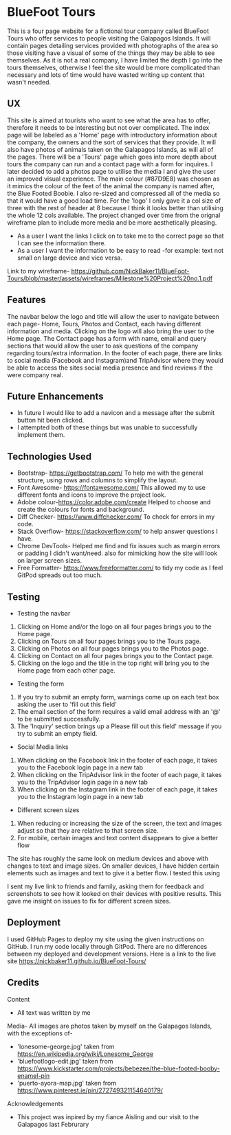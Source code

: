 # BlueFoot Tours 

This is a four page website for a fictional tour company called BlueFoot Tours who offer services to people visiting the Galapagos Islands. 
It will contain pages detailing services provided with photographs of the area so those visiting have a visual of some of the things they 
may be able to see themselves. As it is not a real company, I have limited the depth I go into the tours themselves, otherwise I feel the 
site would be more complicated than necessary and lots of time would have wasted writing up content that wasn't needed. 

## UX

This site is aimed at tourists who want to see what the area has to offer, therefore it needs to be interesting but not over complicated.
The index page will be labeled as a 'Home' page with introductory information about the company, the owners and the sort of services that 
they provide. It will also have photos of animals taken on the Galapagos Islands, as will all of the pages. There will be a 'Tours' page 
which goes into more depth about tours the company can run and a contact page with a form for inquires. I later decided to add a photos 
page to utilise the media I and give the user an improved visual experience. The main colour (#87D9E8) was chosen as it mimics the colour 
of the feet of the animal the company is named after, the Blue Footed Boobie.
I also re-sized and compressed all of the media so that it would have a good load time.
For the 'logo' I only gave it a col size of three with the rest of header at 8 because I think it looks better than utilising the whole 
12 cols available.
The project changed over time from the orignal wireframe plan to include more media and be more aesthetically pleasing.

* As a user I want the links I click on to take me to the correct page so that I can see the information there.
* As a user I want the information to be easy to read -for example: text not small on large device and vice versa.

Link to my wireframe- https://github.com/NickBaker11/BlueFoot-Tours/blob/master/assets/wireframes/Milestone%20Project%20no.1.pdf


## Features

The navbar below the logo and title will allow the user to navigate between each page- Home, Tours, Photos and Contact, each having different 
information and media. Clicking on the logo will also bring the user to the Home page. 
The Contact page has a form with name, email and query sections that would allow the user to ask questions of the company regarding
tours/extra information. 
In the footer of each page, there are links to social media (Facebook and Instagram)and TripAdvisor where they would be able to access the 
sites social media presence and find reviews if the were company real.

## Future Enhancements

* In future I would like to add a navicon and a message after the submit button hit been clicked.
* I attempted both of these things but was unable to successfully implement them.

## Technologies Used

* Bootstrap- https://getbootstrap.com/ To help me with the general structure, using rows and columns to simplify the layout.
* Font Awesome- https://fontawesome.com/ This allowed my to use different fonts and icons to improve the project look.
* Adobe colour-https://color.adobe.com/create Helped to choose and create the colours for fonts and background.
* Diff Checker- https://www.diffchecker.com/ To check for errors in my code.
* Stack Overflow- https://stackoverflow.com/ to help answer questions I have.
* Chrome DevTools- Helped me find and fix issues such as margin errors or padding I didn't want/need. also for mimicking how the site will look on larger screen sizes.
* Free Formatter- https://www.freeformatter.com/ to tidy my code as I feel GitPod spreads out too much.

## Testing

* Testing the navbar 
1. Clicking on Home and/or the logo on all four pages brings you to the Home page.
2. Clicking on Tours on all four pages brings you to the Tours page.
3. Clicking on Photos on all four pages brings you to the Photos page.
4. Clicking on Contact on all four pages brings you to the Contact page.
5. Clicking on the logo and the title in the top right will bring you to the Home page from each other page.
          
* Testing the form 
1. If you try to submit an empty form, warnings come up on each text box asking the user to 'fill out this field'
2. The email section of the form requires a valid email address with an '@' to be submitted successfully.
3. The 'Inquiry' section brings up a Please fill out this field' message if you try to submit an empty field. 

* Social Media links
1. When clicking on the Facebook link in the footer of each page, it takes you to the Facebook login page in a new tab
2. When clicking on the TripAdvisor link in the footer of each page, it takes you to the TripAdvisor login page in a new tab
3. When clicking on the Instagram link in the footer of each page, it takes you to the Instagram login page in a new tab

* Different screen sizes
1. When reducing or increasing the size of the screen, the text and images adjust so that they are relative to that screen size.
2. For mobile, certain images and text content disappears to give a better flow

The site has roughly the same look on medium devices and above with changes to text and image sizes. On smaller devices, I have 
hidden certain elements such as images and text to give it a better flow. I tested this using 

I sent my live link to friends and family, asking them for feedback and screenshots to see how it looked on their devices with positive results. This gave me insight on issues to fix for different screen sizes.


## Deployment
I used GitHub Pages to deploy my site using the given instructions on GitHub.
I run my code locally through GitPod. There are no differences between my deployed and development versions.
Here is a link to the live site https://nickbaker11.github.io/BlueFoot-Tours/

## Credits
Content
* All text was written by me

Media- All images are photos taken by myself on the Galapagos Islands, with the exceptions of-
* 'lonesome-george.jpg' taken from https://en.wikipedia.org/wiki/Lonesome_George
* 'bluefootlogo-edit.jpg' taken from https://www.kickstarter.com/projects/bebezee/the-blue-footed-booby-enamel-pin  
* 'puerto-ayora-map.jpg'  taken from https://www.pinterest.ie/pin/272749321154640179/         

Acknowledgements
* This project was inpired by my fiance Aisling and our visit to the Galapagos last Februrary

